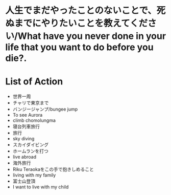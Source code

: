 # 人生でまだやったことのないことで、死ぬまでにやりたいことを教えてください/What have you never done in your life that you want to do before you die?.

# List of Action
- 世界一周
- チャリで東京まで
- バンジージャンプ/bungee jump 
- To see Aurora
- climb chomolungma
- 寝台列車旅行
- 旅行
- sky diving
- スカイダイビング
- ホームランを打つ
- live abroad
- 海外旅行
- Riku Teraokaをこの手で抱きしめること
- living with my family
- 富士山登頂
- I want to live with my child
